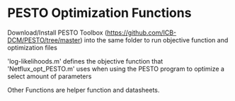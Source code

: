 # PESTO Optimization Functions
Download/Install PESTO Toolbox (https://github.com/ICB-DCM/PESTO/tree/master) into the same folder to run objective function and optimization files

'log-likelihoods.m' defines the objective function that 'Netflux_opt_PESTO.m' uses when using the PESTO program to optimize a select amount of parameters

Other Functions are helper function and datasheets.
